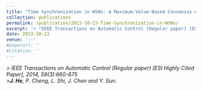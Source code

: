 ```yaml
---
title: "Time Synchronization in WSNs: A Maximum-Value-Based Consensus Approach"
collection: publications
permalink: /publication/2013-10-23-Time-Synchronization-in-WSNs/
excerpt: '> *IEEE Transactions on Automatic Control (Regular paper) [ESI Highly Cited Paper], 2014, 59(3):660-675*<br>***J. He**, P. Cheng, L. Shi, J. Chen and Y. Sun*.'
date: 2013-10-23
venue: '--'
#paperurl: ''
#citation: ''
---
```

*> IEEE Transactions on Automatic Control (Regular paper) [ESI Highly Cited Paper], 2014, 59(3):660-675*  
*>**J. He**, P. Cheng, L. Shi, J. Chen and Y. Sun*.